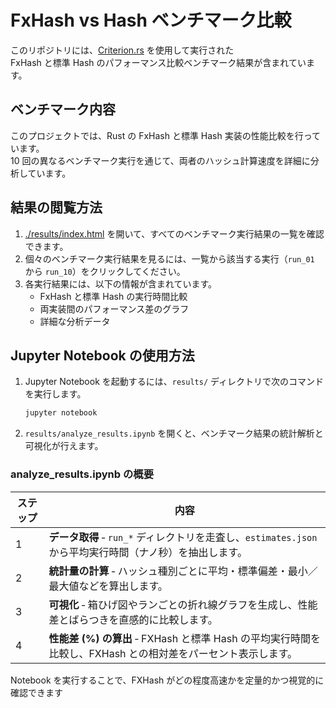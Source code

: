 # FxHash vs Hash ベンチマーク比較

このリポジトリには、[Criterion.rs](https://github.com/bheisler/criterion.rs) を使用して実行された  
FxHash と標準 Hash のパフォーマンス比較ベンチマーク結果が含まれています。

## ベンチマーク内容

このプロジェクトでは、Rust の FxHash と標準 Hash 実装の性能比較を行っています。  
10 回の異なるベンチマーク実行を通じて、両者のハッシュ計算速度を詳細に分析しています。

## 結果の閲覧方法

1. [./results/index.html](./results/index.html) を開いて、すべてのベンチマーク実行結果の一覧を確認できます。  
2. 個々のベンチマーク実行結果を見るには、一覧から該当する実行（`run_01` から `run_10`）をクリックしてください。  
3. 各実行結果には、以下の情報が含まれています。  
   - FxHash と標準 Hash の実行時間比較  
   - 両実装間のパフォーマンス差のグラフ  
   - 詳細な分析データ  

## Jupyter Notebook の使用方法

1. Jupyter Notebook を起動するには、`results/` ディレクトリで次のコマンドを実行します。

   ```bash
   jupyter notebook
   ```

2. `results/analyze_results.ipynb` を開くと、ベンチマーク結果の統計解析と可視化が行えます。  

### analyze_results.ipynb の概要

| ステップ | 内容 |
| --- | --- |
| 1 | **データ取得** ‑ `run_*` ディレクトリを走査し、`estimates.json` から平均実行時間（ナノ秒）を抽出します。 |
| 2 | **統計量の計算** ‑ ハッシュ種別ごとに平均・標準偏差・最小／最大値などを算出します。 |
| 3 | **可視化** ‑ 箱ひげ図やランごとの折れ線グラフを生成し、性能差とばらつきを直感的に比較します。 |
| 4 | **性能差 (%) の算出** ‑ FXHash と標準 Hash の平均実行時間を比較し、FXHash との相対差をパーセント表示します。 |

Notebook を実行することで、FXHash がどの程度高速かを定量的かつ視覚的に確認できます
